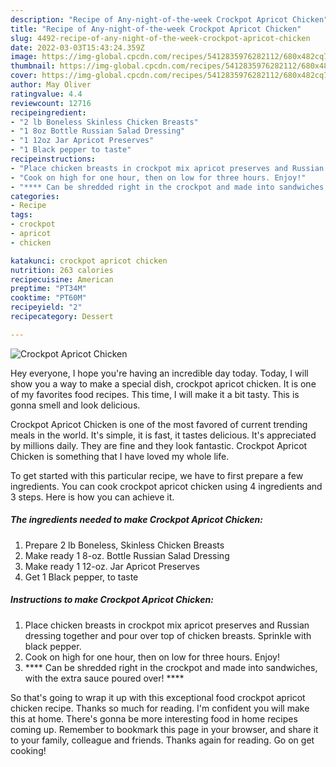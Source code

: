```yaml
---
description: "Recipe of Any-night-of-the-week Crockpot Apricot Chicken"
title: "Recipe of Any-night-of-the-week Crockpot Apricot Chicken"
slug: 4492-recipe-of-any-night-of-the-week-crockpot-apricot-chicken
date: 2022-03-03T15:43:24.359Z
image: https://img-global.cpcdn.com/recipes/5412835976282112/680x482cq70/crockpot-apricot-chicken-recipe-main-photo.jpg
thumbnail: https://img-global.cpcdn.com/recipes/5412835976282112/680x482cq70/crockpot-apricot-chicken-recipe-main-photo.jpg
cover: https://img-global.cpcdn.com/recipes/5412835976282112/680x482cq70/crockpot-apricot-chicken-recipe-main-photo.jpg
author: May Oliver
ratingvalue: 4.4
reviewcount: 12716
recipeingredient:
- "2 lb Boneless Skinless Chicken Breasts"
- "1 8oz Bottle Russian Salad Dressing"
- "1 12oz Jar Apricot Preserves"
- "1 Black pepper to taste"
recipeinstructions:
- "Place chicken breasts in crockpot mix apricot preserves and Russian dressing together and pour over top of chicken breasts. Sprinkle with black pepper."
- "Cook on high for one hour, then on low for three hours. Enjoy!"
- "**** Can be shredded right in the crockpot and made into sandwiches, with the extra sauce poured over! ****"
categories:
- Recipe
tags:
- crockpot
- apricot
- chicken

katakunci: crockpot apricot chicken 
nutrition: 263 calories
recipecuisine: American
preptime: "PT34M"
cooktime: "PT60M"
recipeyield: "2"
recipecategory: Dessert

---
```



![Crockpot Apricot Chicken](https://img-global.cpcdn.com/recipes/5412835976282112/680x482cq70/crockpot-apricot-chicken-recipe-main-photo.jpg)

Hey everyone, I hope you're having an incredible day today. Today, I will show you a way to make a special dish, crockpot apricot chicken. It is one of my favorites food recipes. This time, I will make it a bit tasty. This is gonna smell and look delicious.

Crockpot Apricot Chicken is one of the most favored of current trending meals in the world. It's simple, it is fast, it tastes delicious. It's appreciated by millions daily. They are fine and they look fantastic. Crockpot Apricot Chicken is something that I have loved my whole life.




To get started with this particular recipe, we have to first prepare a few ingredients. You can cook crockpot apricot chicken using 4 ingredients and 3 steps. Here is how you can achieve it.

<!--inarticleads1-->

##### The ingredients needed to make Crockpot Apricot Chicken:

1. Prepare 2 lb Boneless, Skinless Chicken Breasts
1. Make ready 1 8-oz. Bottle Russian Salad Dressing
1. Make ready 1 12-oz. Jar Apricot Preserves
1. Get 1 Black pepper, to taste




<!--inarticleads2-->

##### Instructions to make Crockpot Apricot Chicken:

1. Place chicken breasts in crockpot mix apricot preserves and Russian dressing together and pour over top of chicken breasts. Sprinkle with black pepper.
1. Cook on high for one hour, then on low for three hours. Enjoy!
1. **** Can be shredded right in the crockpot and made into sandwiches, with the extra sauce poured over! ****




So that's going to wrap it up with this exceptional food crockpot apricot chicken recipe. Thanks so much for reading. I'm confident you will make this at home. There's gonna be more interesting food in home recipes coming up. Remember to bookmark this page in your browser, and share it to your family, colleague and friends. Thanks again for reading. Go on get cooking!
